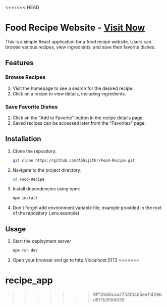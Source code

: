 <<<<<<< HEAD
# Food Recipe Website - [Visit Now](https://flavor-fusion-recipe.netlify.app/)

This is a simple React application for a food recipe website. Users can browse various recipes, view ingredients, and save their favorite dishes.

## Features

### Browse Recipes

1. Visit the homepage to see a search for the desired recipe.
2. Click on a recipe to view details, including ingredients.

### Save Favorite Dishes

1. Click on the "Add to Favorite" button in the recipe details page.
2. Saved recipes can be accessed later from the "Favorites" page.

## Installation

1. Clone the repository:

   ```bash
   git clone https://github.com/Abhijitkr/Food-Recipe.git
   ```

2. Navigate to the project directory:

   ```bash
   cd Food-Recipe
   ```

3. Install dependencies using npm:

   ```bash
   npm install
   ```

4. Don't forget add environment variable file, example provided in the root of the repository (.env.example)

## Usage

1. Start the deployment server

   ```bash
   npm run dev
   ```

2. Open your browser and go to http://localhost:5173
=======
# recipe_app
>>>>>>> 9ff12b86caa2753f34b5ee11409bd6f7b3594539
